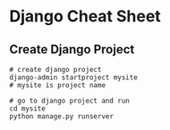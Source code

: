 # Django Cheat Sheet

## Create Django Project 

```
# create django project
django-admin startproject mysite
# mysite is project name 

# go to django project and run
cd mysite
python manage.py runserver
```